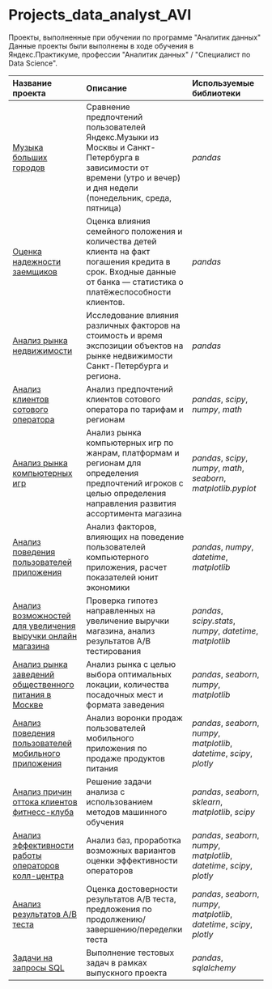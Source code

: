 # Projects_data_analyst_AVI

Проекты, выполненные при обучении по программе "Аналитик данных"
Данные проекты были выполнены в ходе обучения в Яндекс.Практикуме, профессии "Аналитик данных" / "Специалист по Data Science".

| Название проекта | Описание | Используемые библиотеки | 
| :---------------------- | :---------------------- | :---------------------- |
| [Музыка больших городов](big_cities_music) | Сравнение предпочтений пользователей Яндекс.Музыки из Москвы и Санкт-Петербурга в зависимости от времени (утро и вечер) и дня недели (понедельник, среда, пятница)| *pandas* |
| [Оценка надежности заемщиков](borrower_reliability_assesment) | Оценка влияния семейного положения и количества детей клиента на факт погашения кредита в срок. Входные данные от банка — статистика о платёжеспособности клиентов.| *pandas* |
| [Анализ рынка недвижимости](real_estate_research) | Исследование влияния различных факторов на стоимость и время экспозиции объектов на рынке недвижимости Санкт-Петербурга и региона.| *pandas* |
| [Анализ клиентов сотового оператора](cell_customer_analysis) |Анализ предпочтений клиентов сотового оператора по тарифам и регионам| *pandas*, *scipy*, *numpy*, *math* |
| [Анализ рынка компьютерных игр](computer_games_market_analysis) |Анализ рынка компьютерных игр по жанрам, платформам и регионам для определения предпочтений игроков с целью определения направления развития ассортимента магазина| *pandas*, *scipy*, *numpy*, *math*, *seaborn*, *matplotlib.pyplot* |
| [Анализ поведения пользователей приложения](app_customers_analysis) |Анализ факторов, влияющих на поведение пользователей компьютерного приложения, расчет показателей юнит экономики| *pandas*, *numpy*, *datetime*, *matplotlib* |
| [Анализ возможностей для увеличения выручки онлайн магазина](online_shop_analysis) |Проверка гипотез направленных на увеличение выручки магазина, анализ результатов A/B тестирования| *pandas*, *scipy.stats*, *numpy*, *datetime*, *matplotlib* |
| [Анализ рынка заведений общественного питания в Москве](restaurants_market_analysis) |Анализ рынка с целью выбора оптимальных локации, количества посадочных мест и формата заведения| *pandas*, *seaborn*, *numpy*, *matplotlib* |
| [Анализ поведения пользователей мобильного приложения](mob_app_customers_analysis) |Анализ воронки продаж пользователей мобильного приложения по продаже продуктов питания| *pandas*, *seaborn*, *numpy*, *matplotlib*, *datetime*, *scipy*, *plotly* |
| [Анализ причин оттока клиентов фитнесс-клуба](fitness_customers_outflow_analysis) |Решение задачи анализа с использованием методов машинного обучения| *pandas*, *seaborn*, *sklearn*, *matplotlib*, *scipy* |
| [Анализ эффективности работы операторов колл-центра](call_center_operators_efficiency) |Анализ баз, проработка возможных вариантов оценки эффективности операторов| *pandas*, *seaborn*, *numpy*, *matplotlib*, *datetime*, *scipy*, *plotly* |
| [Анализ результатов А/В теста](AB_test_results_analysis) |Оценка достоверности результатов А/В теста, предложения по продолжению/завершению/переделки теста| *pandas*, *seaborn*, *numpy*, *matplotlib*, *datetime*, *scipy*, *plotly*  |
| [Задачи на запросы SQL](AB_test_results_analysis) |Выполнение тестовых задач в рамках выпускного проекта| *pandas*, *sqlalchemy*|
